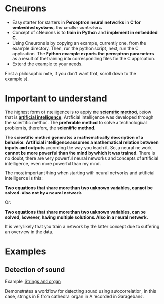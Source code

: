 

# Cneurons

- Easy starter for starters in **Perceptron neural networks** in **C for embedded systems**, the smaller controllers.
- Concept of cNeurons is to **train in Python** and **implement in embedded C**.
- Using Cneurons is by copying an example, currently one, from the example directory. Then, run the python script, next, run the C application. The **Python example exports the perceptron parameters** as a result of the training into corresponding files for the C application.
- Extend the example to your needs.

First a philosophic note, if you don't want that, scroll down to the example(s).

# Important to understand

The highest form of intelligence is to apply the **[scientific method](https://en.wikipedia.org/wiki/Scientific_method)**, below that is **[artificial intelligence](https://en.wikipedia.org/wiki/Artificial_intelligence)**. Artificial intelligence was developed through the scientific method. The **preferable method** to solve a technological problem is, therefore, the **scientific method**.

The **scientific method generates a mathematically description of a behavior**. **Artificial intelligence assumes a mathematical relation between inputs and outputs** according the way you teach it. So, a neural network **cannot be more powerful than the mind by which it was trained**. There is no doubt, there are very powerful neural networks and concepts of artificial intelligence, even more powerful than my mind.

The most important thing when starting with neural networks and artificial intelligence is this:

**Two equations that share more than two unknown variables, cannot be solved. Also not by a neural network.**

Or:

**Two equations that share more than two unknown variables, can be solved, however, having multiple solutions. Also in a neural network.**

It is very likely that you train a network by the latter concept due to suffering an overview in the data.

# Examples
## Detection of sound

Example: [Strings and organ](https://github.com/andriesbron/Cneurons/tree/master/examples/stringsandorgan)

Demonstrates a workflow for detecting sound using autocorrelation, in this case, strings in E from cathedral organ in A recorded in Garageband.

